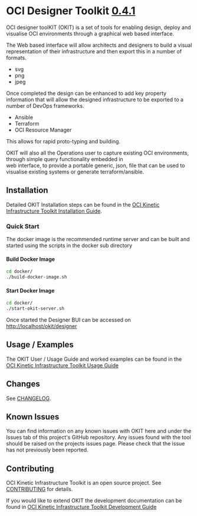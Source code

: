 # OCI Designer Toolkit [0.4.1](ReleaseNotes.md#version-0.4.1)

OCI designer toolKIT (OKIT) is a set of tools for enabling design, deploy and visualise OCI environments 
through a graphical web based interface. 

The Web based interface will allow architects and designers to build a visual representation of their infrastructure
and then export this in a number of formats. 

- svg
- png
- jpeg

Once completed the design can be enhanced to add key property information that will allow the designed infrastructure to
be exported to a number of DevOps frameworks.

- Ansible
- Terraform
- OCI Resource Manager

This allows for rapid proto-typing and building.

OKIT will also all the Operations user to capture existing OCI environments, through simple query functionality embedded in  
web interface, to provide a portable generic, json, file that can be used to visualise existing systems or generate terraform/ansible. 



## Installation
Detailed OKIT Installation steps can be found in the [OCI Kinetic Infrastructure Toolkit Installation Guide](documentation/Installation.md).

### Quick Start
The docker image is the recommended runtime server and can be built and started using the scripts in the docker sub directory

#### Build Docker Image
```bash
cd docker/
./build-docker-image.sh
```

#### Start Docker Image
```bash
cd docker/
./start-okit-server.sh
```

Once started the Designer BUI can be accessed on [http://localhost/okit/designer](http://localhost/okit/designer)


## Usage / Examples
The OKIT User / Usage Guide and worked examples can be found in the [OCI Kinetic Infrastructure Toolkit Usage Guide](documentation/Usage.md)


## Changes

See [CHANGELOG](CHANGELOG.md).

## Known Issues

You can find information on any known issues with OKIT here and under the Issues tab of this project's GitHub repository.
Any issues found with the tool should be raised on the projects issues page. Please check that the issue has not previously
been reported. 


## Contributing
OCI Kinetic Infrastructure Toolkit is an open source project. See [CONTRIBUTING](CONTRIBUTING.md) for details.

If you would like to extend OKIT the development documentation can be found in [OCI Kinetic Infrastructure Toolkit Development Guide](documentation/Development.md)


